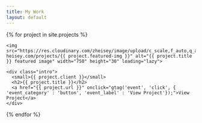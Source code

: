```yaml
---
title: My Work
layout: default
---
```


{% for project in site.projects %}

  <section class="project">

    <img src="https://res.cloudinary.com/zheisey/image/upload/c_scale,f_auto,q_auto,w_750/zac-heisey.com/projects/{{ project.featured-img }}" alt="{{ project.title }} featured image" width="750" height="30" loading="lazy">

    <div class="intro">
      <small>{{ project.client }}</small>
      <h2>{{ project.title }}</h2>
      <a href="{{ project.url }}" onclick="gtag('event', 'click', { 'event_category' : 'button', 'event_label' : 'View Project'});">View Project</a>
    </div>

  </section>

{% endfor %}

<!--

FEATURED PROJECTS
---
- Aqua.org redesign (client)
- FGR Eco Park (concept)
- IDF Fitness App (concept)
- WYPR.org redesign (concept)
- Re-Imagining Baltimore's Inner Harbor (concept)
- Re-Imagining Baltimore's Highway to Nowhere (concept)
- Turning Abondoned Row Homes into Community Spaces (concept)

ORGS I'VE WORKED WITH (logos)
---
- Techies 4 Good
- Ulman Cancer Fund
- Waterfront Alliance
- Rethink Baltimore
- GA Ballet
- Baltimore Green Space
- AIMS

-->
